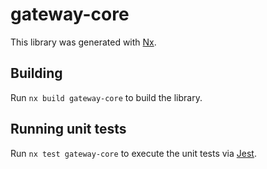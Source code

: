 # gateway-core

This library was generated with [Nx](https://nx.dev).

## Building

Run `nx build gateway-core` to build the library.

## Running unit tests

Run `nx test gateway-core` to execute the unit tests via [Jest](https://jestjs.io).
